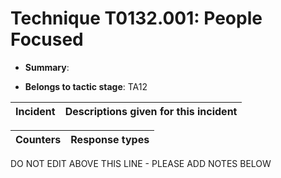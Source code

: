 # Technique T0132.001: People Focused

* **Summary**: 

* **Belongs to tactic stage**: TA12


| Incident | Descriptions given for this incident |
| -------- | -------------------- |



| Counters | Response types |
| -------- | -------------- |


DO NOT EDIT ABOVE THIS LINE - PLEASE ADD NOTES BELOW